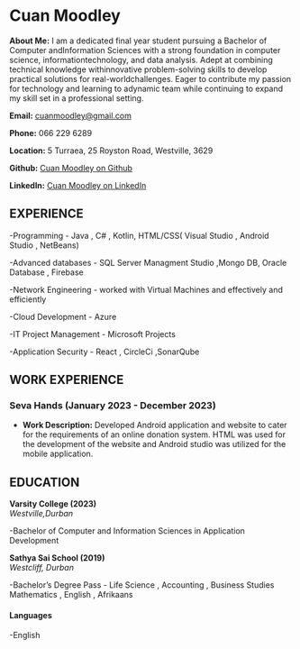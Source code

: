 # Cuan Moodley

**About Me:** I am a dedicated final year student pursuing a Bachelor of Computer andInformation Sciences with a strong foundation in computer science, informationtechnology, and data analysis. Adept at combining technical knowledge withinnovative problem-solving skills to develop practical solutions for real-worldchallenges. Eager to contribute my passion for technology and learning to adynamic team while continuing to expand my skill set in a professional setting.



**Email:** cuanmoodley@gmail.com  

**Phone:** 066 229 6289

**Location:** 5 Turraea,
25 Royston Road,
Westville,
3629

**Github:** [Cuan Moodley on Github](https://github.com/ST10117284)

**LinkedIn:** [Cuan Moodley on LinkedIn](https://www.linkedin.com/in/cuan-moodley-6bab2422b/)

## EXPERIENCE

-Programming - Java , C# , Kotlin, HTML/CSS( Visual Studio , Android Studio , NetBeans) 

-Advanced databases - SQL Server Managment Studio ,Mongo DB, Oracle Database , Firebase

-Network Engineering - worked with Virtual Machines and 
effectively and efficiently

-Cloud Development - Azure

-IT Project Management - Microsoft Projects

-Application Security - React , CircleCi ,SonarQube

## WORK EXPERIENCE

### Seva Hands (January 2023 - December 2023)

- **Work Description:** Developed Android application and website to cater for the requirements of an online donation system. HTML was used for the development of the website and Android studio was utilized for the mobile application.


## EDUCATION

**Varsity College (2023)**  
_Westville,Durban_

-Bachelor of Computer and Information Sciences in Application Development

**Sathya Sai School (2019)**  
_Westcliff, Durban_

-Bachelor’s Degree Pass - Life Science , Accounting , Business Studies Mathematics , English , Afrikaans

#### Languages

-English